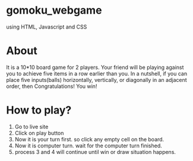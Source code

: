 # gomoku_webgame
using HTML, Javascript and CSS

# About
It is a 10*10 board game for 2 players. Your friend will be playing against you to achieve five items in a row earlier than you. In a nutshell, if you can place five inputs(balls) horizontally, vertically, or diagonally in an adjacent order, then Congratulations! You win!

# How to play?
1. Go to live site
2. Click on play button
3. Now it is your turn first. so click any empty cell on the board.
4. Now it is computer turn. wait for the computer turn finished.
5. process 3 and 4 will continue until win or draw situation happens.
